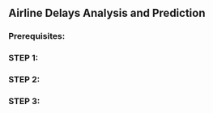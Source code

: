 ## Airline Delays Analysis and Prediction

### Prerequisites:



### STEP 1:



### STEP 2:



### STEP 3:
